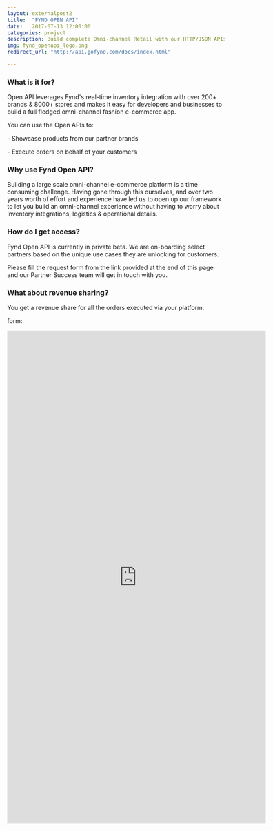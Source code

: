 ```yaml
---
layout: externalpost2
title:  "FYND OPEN API"
date:   2017-07-13 12:00:00
categories: project
description: Build complete Omni-channel Retail with our HTTP/JSON APIs
img: fynd_openapi_logo.png
redirect_url: "http://api.gofynd.com/docs/index.html"

---
```


<h3>
What is it for?
</h3>

<p>
Open API leverages Fynd's real-time inventory integration with over 200+ brands & 8000+ stores and makes it easy for developers and businesses to build a full fledged omni-channel fashion e-commerce app.
</p>


<p>
You can use the Open APIs to:
</p>
<p>- Showcase products from our partner brands</p>
<p>- Execute orders on behalf of your customers</p>



<h3>
Why use Fynd Open API?
</h3>
<p>
Building a large scale omni-channel e-commerce platform is a time consuming challenge.
Having gone through this ourselves, and over two years worth of effort and experience have led us to open up our framework to let you build an omni-channel experience without having to worry about inventory integrations, logistics & operational details.
</p>
<h3>
How do I get access?
</h3>
<p>
Fynd Open API is currently in private beta. We are on-boarding select partners based on the unique use cases they are unlocking for customers.
</p>


<p>
Please fill the request form from the link provided at the end of this page and our Partner Success team will get in touch with you.
</p>

<h3>
What about revenue sharing?
</h3>

<p>
You get a revenue share for all the orders executed via your platform.
</p>

form:

<iframe src="https://docs.google.com/forms/d/e/1FAIpQLSc6NROI30EtBkmLmuU2RHYhOojDceO2mMzuE_FUqjoC0VY9rg/viewform?embedded=true" width="600" height="1145" frameborder="0" marginheight="0" marginwidth="0">Loading...</iframe>